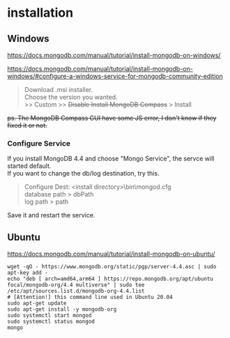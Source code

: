 # installation

## Windows
https://docs.mongodb.com/manual/tutorial/install-mongodb-on-windows/

https://docs.mongodb.com/manual/tutorial/install-mongodb-on-windows/#configure-a-windows-service-for-mongodb-community-edition

> Download .msi installer.\
> Choose the version you wanted.\
> \>\> Custom \>\> ~~Disable Install MongoDB Compass~~ \> Install

~~ps. The MongoDB Compass GUI have some JS error, I don't know if they fixed it or not.~~

### Configure Service
If you install MongoDB 4.4 and choose "Mongo Service", the servce will started default.\
If you want to change the db/log destination, try this.

> Configure Dest: \<install directory\>\bin\mongod.cfg\
> database path \> dbPath\
> log path \> path

Save it and restart the service.

## Ubuntu
https://docs.mongodb.com/manual/tutorial/install-mongodb-on-ubuntu/

    wget -qO - https://www.mongodb.org/static/pgp/server-4.4.asc | sudo apt-key add -
    echo "deb [ arch=amd64,arm64 ] https://repo.mongodb.org/apt/ubuntu focal/mongodb-org/4.4 multiverse" | sudo tee /etc/apt/sources.list.d/mongodb-org-4.4.list 
    # [Attention!] this command line used in Ubuntu 20.04
    sudo apt-get update
    sudo apt-get install -y mongodb-org
    sudo systemctl start mongod
    sudo systemctl status mongod
    mongo